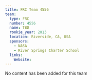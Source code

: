 ```yaml
---
title: FRC Team 4556
team:
  type: FRC
  number: 4556
  name: TBD
  rookie_year: 2013
  location: Riverside, CA, USA
  sponsors:
    - NASA
    - River Springs Charter School
  links:
    Website: 
---
```

No content has been added for this team